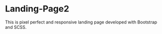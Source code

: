 # Landing-Page2
This is pixel perfect and responsive landing page developed with Bootstrap and SCSS. 
